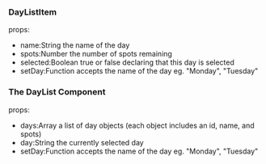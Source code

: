 ### DayListItem
props:

* name:String the name of the day
* spots:Number the number of spots remaining
* selected:Boolean true or false declaring that this day is selected
* setDay:Function accepts the name of the day eg. "Monday", "Tuesday"

### The DayList Component
props:

* days:Array a list of day objects (each object includes an id, name, and spots)
* day:String the currently selected day
* setDay:Function accepts the name of the day eg. "Monday", "Tuesday"
